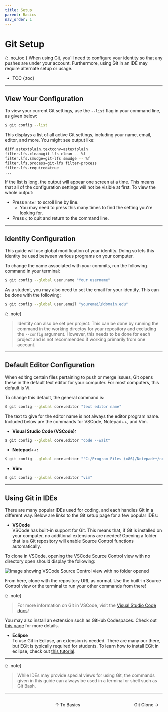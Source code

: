 ```yaml
---
title: Setup
parent: Basics
nav_order: 1
---
```

# Git Setup
{: .no_toc }
When using Git, you'll need to configure your identity so that any pushes are under your account. Furthermore, using Git in an IDE may require alternate setup or usage.

- TOC
{:toc}

---

## View Your Configuration
To view your current Git settings, use the `--list` flag in your command line, as given below:

```bash
$ git config --list
```

This displays a list of all active Git settings, including your name, email, editor, and more. You might see output like:

```bash
diff.astextplain.textconv=astextplain
filter.lfs.clean=git-lfs clean -- %f
filter.lfs.smudge=git-lfs smudge -- %f
filter.lfs.process=git-lfs filter-process
filter.lfs.required=true
...
```

If the list is long, the output will appear one screen at a time. This means that all of the configuration settings will not be visible at first. To view the whole output:
- Press `Enter` to scroll line by line.
   - You may need to press this many times to find the setting you're looking for.
- Press `q` to quit and return to the command line.

---

## Identity Configuration
This guide will use global modification of your identity. Doing so lets this identity be used between various programs on your computer.

To change the name associated with your commits, run the following command in your terminal:

```bash
$ git config --global user.name "Your username"
```

As a student, you may also need to set the email for your identity. This can be done with the following:

```bash
$ git config --global user.email "youremail@domain.edu"
```

{: .note}
> Identity can also be set per project. This can be done by running the command in the working directoy for your repository and excluding the `--config` argument. However, this needs to be done for each project and is not recommended if working primarily from one account.

---

## Default Editor Configuration
When editing certain files pertaining to push or merge issues, Git opens these in the default text editor for your computer. For most computers, this default is Vi.

To change this default, the general command is:
```bash
$ git config --global core.editor "text editor name"
```

The text to give for the editor name is not always the editor program name. Included below are the commands for VSCode, Notepad++, and Vim.

- **Visual Studio Code (VSCode):**<br>
```bash
$ git config --global core.editor "code --wait"
```

- **Notepad++:**<br>
```bash
$ git config --global core.editor "'C:/Program Files (x86)/Notepad++/notepad++.exe' -multiInst -notabbar -nosession -noPlugin"
```

- **Vim:**<br>
```bash
$ git config --global core.editor "vim"
```

---

## Using Git in IDEs
There are many popular IDEs used for coding, and each handles Git in a different way. Below are links to the Git setup page for a few popular IDEs:

- **VSCode**<br>
VSCode has built-in support for Git. This means that, if Git is installed on your computer, no additional extensions are needed! Opening a folder that is a Git repository will enable Source Control functions automatically.

To clone in VSCode, opening the VSCode Source Control view with no directory open should display the following:

![Image showing VSCode Source Control view with no folder opened](/guide-to-git/assets/images/vscode-clone.png)

From here, clone with the repository URL as normal. Use the built-in Source Control view or the terminal to run your other commands from there!

{: .note}
>  For more information on Git in VSCode, visit the [Visual Studio Code docs](https://code.visualstudio.com/docs/sourcecontrol/overview#_working-in-a-git-repository)!

You may also install an extension such as GitHub Codespaces. Check out [this page](https://code.visualstudio.com/docs/sourcecontrol/intro-to-git) for more details.


- **Eclipse** <br>
To use Git in Eclipse, an extension is needed. There are many our there, but EGit is typically required for students. To learn how to install EGit in eclipse, check out [this tutorial](https://eclipsesource.com/blogs/tutorials/egit-tutorial/).

---

{: .note}
> While IDEs may provide special views for using Git, the commands given in this guide can always be used in a terminal or shell such as Git Bash.

<hr/>

<div style="display: flex; justify-content: space-between;">
  <p>
   
  </p>

  <a href="/guide-to-git/docs/basics/" 
     style="padding: 6px 12px; border-radius: 4px; text-decoration: none; color: #333; font-weight: 500; transition: background-color 0.2s;" 
     onmouseover="this.style.backgroundColor='#f5f6fa'" 
     onmouseout="this.style.backgroundColor='transparent'">
     ↑ To Basics
  </a>

  <a href="/guide-to-git/docs/basics/clone.html" 
     style="padding: 6px 12px; border-radius: 4px; text-decoration: none; color: #333; font-weight: 500; transition: background-color 0.2s;" 
     onmouseover="this.style.backgroundColor='#f5f6fa'" 
     onmouseout="this.style.backgroundColor='transparent'">
     Git Clone →
  </a>
</div>